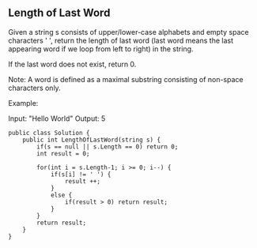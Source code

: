 ## Length of Last Word

Given a string s consists of upper/lower-case alphabets and empty space characters ' ', return the length of last word (last word means the last appearing word if we loop from left to right) in the string.

If the last word does not exist, return 0.

Note: A word is defined as a maximal substring consisting of non-space characters only.

Example:

Input: "Hello World"
Output: 5

```
public class Solution {
    public int LengthOfLastWord(string s) {
        if(s == null || s.Length == 0) return 0;
        int result = 0;
        
        for(int i = s.Length-1; i >= 0; i--) {
            if(s[i] != ' ') {
                result ++;
            }
            else {
                if(result > 0) return result;
            }
        }
        return result;
    }
}
```
